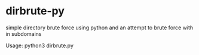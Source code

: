 # dirbrute-py
simple directory brute force using python and an attempt to brute force with in subdomains

Usage: python3 dirbrute.py <domain> <file wordlist path>
